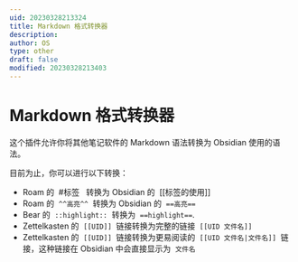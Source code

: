 ```yaml
---
uid: 20230328213324
title: Markdown 格式转换器
description:
author: OS
type: other
draft: false
modified: 20230328213403
---
```


# Markdown 格式转换器

这个插件允许你将其他笔记软件的 Markdown 语法转换为 Obsidian 使用的语法。

目前为止，你可以进行以下转换：

-   Roam 的  #标签   转换为 Obsidian 的  [[标签的使用]]
-   Roam 的  `^^高亮^^`  转换为 Obsidian 的  `==高亮==`
-   Bear 的  `::highlight::`  转换为  `==highlight==`.
-   Zettelkasten 的  `[[UID]]`  链接转换为完整的链接  `[[UID 文件名]]`
-   Zettelkasten 的  `[[UID]]`  链接转换为更易阅读的  `[[UID 文件名|文件名]]`  链接，这种链接在 Obsidian 中会直接显示为  `文件名`

